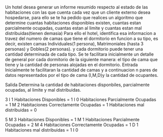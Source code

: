 Un hotel desea generar un informe resumido respecto al estado de las habitaciones con las que cuenta cada vez que un cliente externo desea hospedarse, para ello se te ha pedido que realices un algoritmo que determine cuantas habitaciones disponibles existen, cuantas estan parcialmente ocupadas, cuantas estan al limite y cuantas estan mal distribuidas(tienen demasia)
Para ello el hotel, identifica esa informacion a travez del numero de camas que tiene el dormitorio en funcion a su tipo, es decir, existen camas Individuales(1 persona), Matrimoniales (hasta 3 personas) y Dobles(2 personas).
y cada dormitorio puede tener una cantidad determinada de cada tipo.
Se te facilitara inicialmente un detalle de general por cada dormitorio  de la siguiente manera: el tipo de cama que tiene y la cantidad de personas alojadas en el dormitorio.
Entrada
Inicialmente te facilitaran la cantidad de camas y a continuacion n pares de datos representados por el tipo de cama (I,M,D)y la cantidad de ocupantes.

Salida
Determina la cantidad de habitaciones disponbiles, parcialmente ocupadas, al limite y mal distribuidas.

3
I 1				Habitaciones Disponibles = 1
I 0				Habitaciones Parcialmente Ocupadas = 1
M 2				Habitaciones Correctamente Ocupadas = 1
				Habitaciones mal distribuidas = 0
				
5
M 3				Habitaciones Disponibles = 1
M 1             Habitaciones Parcialmente Ocupadas = 2
M 4             Habitaciones Correctamente Ocupadas = 1
D 1             Habitaciones mal distribuidas = 1
I 0